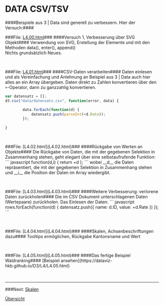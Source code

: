 # DATA CSV/TSV


####Beispiele aus 3 | Data sind generell zu verbessern. Hier der Versuch:####



###File: [L4.00.html](L4.00.html)###
####Versuch 1, Verbesserung über SVG Objekt####
Verwendung von SVG, Erstellung der Elemente <g> und <rect> mit den Methoden data(), enter(), append()
<br>Nichts grundsätzlich Neues.

<p>&nbsp;</p>

###File: [L4.01.html](L4.01.html)###
####CSV-Daten verarbeiten####
Daten einlesen und als Vereinfachung und Anlehnung an Beispiel aus 3 | Data auch hier alles an ein  Array übergeben. Daten direkt zu Zahlen konvertieren über den `+`-Operator, dann zu ganzzahlig konvertieren.
``` javascript
var datensatz = [];
d3.csv("data/datensatz.csv", function(error, data) {

        data.forEach(function(d) {
            datensatz.push(parseInt(+d.Rate));
        });
        
}
```

        
<p>&nbsp;</p>
###File: [L4.02.html](L4.02.html)###
####Rückgabe von Werten an Objekte####
Die Rückgabe von Daten, die mit der gegebenen Selektion in Zusammenhang stehen, geht elegant über eine selbstaufrufende Funktion:
``` javascript
function(d,i) { return +d };
```
wobei __d__ die Daten repräsentiert, die mit der gegebenen Selektion in Zusammenhang stehen
<br>und __i__ die Position der Daten im Array wiedergibt.


<p>&nbsp;</p>
###File: [L4.03.html](L4.03.html)###
####Weitere Verbesserung: verlorene Daten zurückholen####
Die im CSV Dokument unterschlagenen Daten (Wertepaare) zurückholen. Das Einlesen der Daten:
``` javascript
rows.forEach(function(d) {
    datensatz.push({
        name: d.ID,
        value: +d.Rate
    })
});
```


<p>&nbsp;</p>
###File: [L4.04.html](L4.04.html)###
####Skalen, Achsenbeschriftungen dazu####
Tooltips ermöglichen, Rückgabe Kantonsname und Wert



<p>&nbsp;</p>
###File: [L4.05.html](L4.05.html)###
####Das fertige Beispiel Waldranking####
[Beispiel ansehen](https://dataviz-hkb.github.io/D3/L4/L4.05.html)


<p>&nbsp;</p>




---


###Next: [Skalen](../L5/)

[Übersicht](../README.md#chapter)
